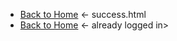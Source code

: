 - <a href="/" class="btn btn-primary mt-3">Back to Home</a> <- success.html
- <a href="/" class="btn btn-primary mt-3">Back to Home</a> <- already logged in>